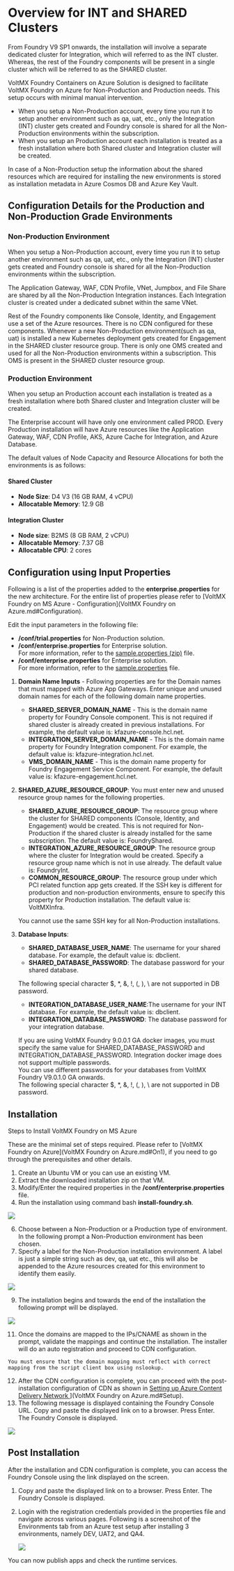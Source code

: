 ﻿  

Overview for INT and SHARED Clusters
====================================

From Foundry V9 SP1 onwards, the installation will involve a separate dedicated cluster for Integration, which will referred to as the INT cluster. Whereas, the rest of the Foundry components will be present in a single cluster which will be referred to as the SHARED cluster.

VoltMX Foundry Containers on Azure Solution is designed to facilitate VoltMX Foundry on Azure for Non-Production and Production needs. This setup occurs with minimal manual intervention.

*   When you setup a Non-Production account, every time you run it to setup another environment such as qa, uat, etc., only the Integration (INT) cluster gets created and Foundry console is shared for all the Non-Production environments within the subscription.
*   When you setup an Production account each installation is treated as a fresh installation where both Shared cluster and Integration cluster will be created.

In case of a Non-Production setup the information about the shared resources which are required for installing the new environments is stored as installation metadata in Azure Cosmos DB and Azure Key Vault.

Configuration Details for the Production and Non-Production Grade Environments
------------------------------------------------------------------------------

### Non-Production Environment

When you setup a Non-Production account, every time you run it to setup another environment such as qa, uat, etc., only the Integration (INT) cluster gets created and Foundry console is shared for all the Non-Production environments within the subscription.

The Application Gateway, WAF, CDN Profile, VNet, Jumpbox, and File Share are shared by all the Non-Production Integration instances. Each Integration cluster is created under a dedicated subnet within the same VNet.

Rest of the Foundry components like Console, Identity, and Engagement use a set of the Azure resources. There is no CDN configured for these components. Whenever a new Non-Production environment(such as qa, uat) is installed a new Kubernetes deployment gets created for Engagement in the SHARED cluster resource group. There is only one OMS created and used for all the Non-Production environments within a subscription. This OMS is present in the SHARED cluster resource group.

### Production Environment

When you setup an Production account each installation is treated as a fresh installation where both Shared cluster and Integration cluster will be created.

The Enterprise account will have only one environment called PROD. Every Production installation will have Azure resources like the Application Gateway, WAF, CDN Profile, AKS, Azure Cache for Integration, and Azure Database.

The default values of Node Capacity and Resource Allocations for both the environments is as follows:

#### Shared Cluster

*   **Node Size**: D4 V3 (16 GB RAM, 4 vCPU)
*   **Allocatable Memory**: 12.9 GB

#### Integration Cluster

*   **Node size**: B2MS (8 GB RAM, 2 vCPU)
*   **Allocatable Memory**: 7.37 GB
*   **Allocatable CPU**: 2 cores

Configuration using Input Properties
------------------------------------

Following is a list of the properties added to the **enterprise.properties** for the new architecture. For the entire list of properties please refer to [VoltMX Foundry on MS Azure - Configuration](VoltMX Foundry on Azure.md#Configuration).

Edit the input parameters in the following file:

*   **<Installation Directory>/conf/trial.properties** for Non-Production solution.
*   **<Installation Directory>/conf/enterprise.properties** for Enterprise solution.  
    For more information, refer to the [sample.properties (zip)](sample.zip) file.
*   **<Installation Directory>/conf/enterprise.properties** for Enterprise solution.  
    For more information, refer to the [sample.properties](http://opensource.voltmxtechsw.com/volt-mx-docs/voltmxlibrary/voltmxfoundry/voltmxfoundry_on_azure/Content/sample.zip) file.

1.  **Domain Name Inputs** - Following properties are for the Domain names that must mapped with Azure App Gateways. Enter unique and unused domain names for each of the following domain name properties.
    *   **SHARED\_SERVER\_DOMAIN\_NAME** - This is the domain name property for Foundry Console component. This is not required if shared cluster is already created in previous installations. For example, the default value is: kfazure-console.hcl.net.
    *   **INTEGRATION\_SERVER\_DOMAIN\_NAME** - This is the domain name property for Foundry Integration component. For example, the default value is: kfazure-integration.hcl.net.
    *   **VMS\_DOMAIN\_NAME** - This is the domain name property for Foundry Engagement Service Component. For example, the default value is: kfazure-engagement.hcl.net.
2.  **SHARED\_AZURE\_RESOURCE\_GROUP**: You must enter new and unused resource group names for the following properties.
    *   **SHARED\_AZURE\_RESOURCE\_GROUP**: The resource group where the cluster for SHARED components (Console, Identity, and Engagement) would be created. This is not required for Non-Production if the shared cluster is already installed for the same subscription. The default value is: FoundryShared.
    *   **INTEGRATION\_AZURE\_RESOURCE\_GROUP**: The resource group where the cluster for Integration would be created. Specify a resource group name which is not in use already. The default value is: FoundryInt.
    *   **COMMON\_RESOURCE\_GROUP**: The resource group under which PCI related function app gets created. If the SSH key is different for production and non-production environments, ensure to specify this property for Production installation. The default value is: VoltMXInfra.
    
    You cannot use the same SSH key for all Non-Production installations.
    
3.  **Database Inputs**:
    *   **SHARED\_DATABASE\_USER\_NAME**: The username for your shared database. For example, the default value is: dbclient.
    *   **SHARED\_DATABASE\_PASSWORD**: The database password for your shared database.
    
    The following special character $, \*, &, !, (, ), \\ are not supported in DB password.
    
    *   **INTEGRATION\_DATABASE\_USER\_NAME**:The username for your INT database. For example, the default value is: dbclient.
    *   **INTEGRATION\_DATABASE\_PASSWORD**: The database password for your integration database.
    
    If you are using VoltMX Foundry 9.0.0.1 GA docker images, you must specify the same value for SHARED\_DATABASE\_PASSWORD and INTEGRATION\_DATABASE\_PASSWORD. Integration docker image does not support multiple passwords.  
    You can use different passwords for your databases from VoltMX Foundry V9.0.1.0 GA onwards.  
    The following special character $, \*, &, !, (, ), \\ are not supported in DB password.
    

Installation
------------

Steps to Install VoltMX Foundry on MS Azure

These are the minimal set of steps required. Please refer to [VoltMX Foundry on Azure](VoltMX Foundry on Azure.md#On1), if you need to go through the prerequisites and other details.

1.  Create an Ubuntu VM or you can use an existing VM.
2.  Extract the downloaded installation zip on that VM.
3.  Modify/Enter the required properties in the **<Installation Directory>/conf/enterprise.properties** file.
4.  Run the installation using command bash **install-foundry.sh**.

![](Resources/Images/new_install1.png)

6.  Choose between a Non-Production or a Production type of environment. In the following prompt a Non-Production environment has been chosen.
7.  Specify a label for the Non-Production installation environment. A label is just a simple string such as dev, qa, uat etc., this will also be appended to the Azure resources created for this environment to identify them easily.

![](Resources/Images/new_install2.png)

9.  The installation begins and towards the end of the installation the following prompt will be displayed.

![](Resources/Images/new_install3.png)

11.  Once the domains are mapped to the IPs/CNAME as shown in the prompt, validate the mappings and continue the installation. The installer will do an auto registration and proceed to CDN configuration.
    
    You must ensure that the domain mapping must reflect with correct mapping from the script client box using nslookup.
    
12.  After the CDN configuration is complete, you can proceed with the post-installation configuration of CDN as shown in [Setting up Azure Content Delivery Network ](CDN)](VoltMX Foundry on Azure.md#Setup).
13.  The following message is displayed containing the Foundry Console URL. Copy and paste the displayed link on to a browser. Press Enter. The Foundry Console is displayed.

![](Resources/Images/new_install4.png)

Post Installation
-----------------

After the installation and CDN configuration is complete, you can access the Foundry Console using the link displayed on the screen.

1.  Copy and paste the displayed link on to a browser. Press Enter. The Foundry Console is displayed.
2.  Login with the registration credentials provided in the properties file and navigate across various pages. Following is a screenshot of the Environments tab from an Azure test setup after installing 3 environments, namely DEV, UAT2, and QA4.
    
    ![](Resources/Images/Environment_Page.png)
    

You can now publish apps and check the runtime services.
